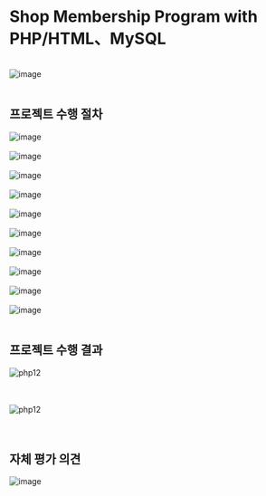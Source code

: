 # Shop Membership Program with PHP/HTML、MySQL
<br>
<img width="８00" alt="image" src="https://github.com/cysim506/ShopMembership/blob/main/shop1.PNG">
<br>
<br>

## 프로젝트 수행 절차

<img width="８00" alt="image" src="https://github.com/cysim506/ShopMembership/blob/main/shop2.PNG">
<br>
<br>
<img width="８00" alt="image" src="https://github.com/cysim506/ShopMembership/blob/main/shop3.PNG">
<br>
<br>
<img width="８00" alt="image" src="https://github.com/cysim506/ShopMembership/blob/main/shop4.PNG">
<br>
<br>
<img width="８00" alt="image" src="https://github.com/cysim506/ShopMembership/blob/main/shop5.PNG">
<br>
<br>
<img width="８00" alt="image" src="https://github.com/cysim506/ShopMembership/blob/main/shop6.PNG">
<br>
<br>
<img width="８00" alt="image" src="https://github.com/cysim506/ShopMembership/blob/main/shop7.PNG">
<br>
<br>
<img width="８00" alt="image" src="https://github.com/cysim506/ShopMembership/blob/main/shop8.PNG">
<br>
<br>
<img width="８00" alt="image" src="https://github.com/cysim506/ShopMembership/blob/main/shop9.PNG">
<br>
<br>
<img width="８00" alt="image" src="https://github.com/cysim506/ShopMembership/blob/main/shop10.PNG">
<br>
<br>
<img width="８00" alt="image" src="https://github.com/cysim506/ShopMembership/blob/main/shop11.PNG">
<br>
<br>



## 프로젝트 수행 결과

![php12](https://github.com/cysim506/ShopMembership/blob/main/shop12.gif)
<br>
<br>
<br>


![php12](https://github.com/cysim506/ShopMembership/blob/main/shop13.gif)
<br>
<br>
<br>


## 자체 평가 의견

<img width="８00" alt="image" src="https://github.com/cysim506/ShopMembership/blob/main/shop14.PNG">
